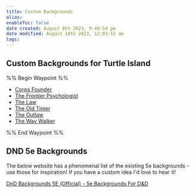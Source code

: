 ```yaml
---
title: Custom Backgrounds
alias: 
enableToc: false
date created: August 8th 2023, 9:49:54 pm
date modified: August 10th 2023, 12:03:55 am
tags: 
---
```

## Custom Backgrounds for Turtle Island
%% Begin Waypoint %%
- [Corps Founder](./Corps%20Founder.md)
- [The Frontier Psychologist](./The%20Frontier%20Psychologist.md)
- [The Law](./The%20Law.md)
- [The Old Timer](./The%20Old%20Timer.md)
- [The Outlaw](./The%20Outlaw.md)
- [The Way Walker](./The%20Way%20Walker.md)

%% End Waypoint %%

## DND 5e Backgrounds
The below website has a phenomenal list of the existing 5e backgrounds - use those for inspiration! If you have a custom idea I'd love to hear it!

[DnD Backgrounds 5E (Official) - 5e Backgrounds For D&D](https://5ebackgrounds.com/)

